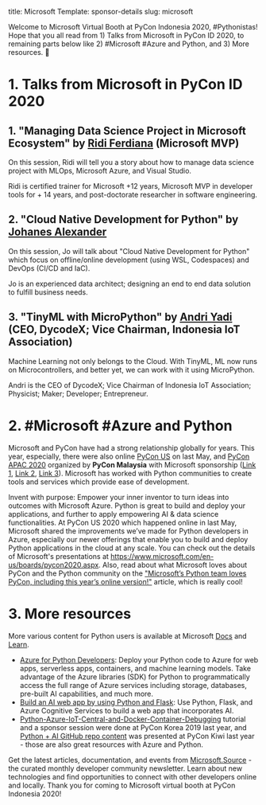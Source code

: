 title: Microsoft
Template: sponsor-details
slug: microsoft

Welcome to Microsoft Virtual Booth at PyCon Indonesia 2020, #Pythonistas! Hope that you all read from 1) Talks from Microsoft in PyCon ID 2020, to remaining parts below like 2) #Microsoft #Azure and Python, and 3) More resources.  🐍

# 1. Talks from Microsoft in PyCon ID 2020

## 1. "Managing Data Science Project in Microsoft Ecosystem" by [Ridi Ferdiana](https://www.linkedin.com/in/ridif/) (Microsoft MVP)

On this session, Ridi will tell you a story about how to manage data science project with MLOps, Microsoft Azure, and Visual Studio.

Ridi is certified trainer for Microsoft +12 years, Microsoft MVP in developer tools for + 14 years, and post-doctorate researcher in software engineering.

## 2. "Cloud Native Development for Python" by [Johanes Alexander](https://www.linkedin.com/in/johanesa/)

On this session, Jo will talk about "Cloud Native Development for Python" which focus on offline/online development (using WSL, Codespaces) and DevOps (CI/CD and IaC).

Jo is an experienced data architect; designing an end to end data solution to fulfill business needs.

## 3. "TinyML with MicroPython" by [Andri Yadi](https://www.linkedin.com/in/andriyadi/) (CEO, DycodeX; Vice Chairman, Indonesia IoT Association)

Machine Learning not only belongs to the Cloud. With TinyML, ML now runs on Microcontrollers, and better yet, we can work with it using MicroPython.  

Andri is the CEO of DycodeX; Vice Chairman of Indonesia IoT Association; Physicist; Maker; Developer; Entrepreneur.

# 2. #Microsoft #Azure and Python

Microsoft and PyCon have had a strong relationship globally for years. This year, especially, there were also online [PyCon US](https://us.pycon.org/2020/sponsors/virtualexpohall/) on last May, and [PyCon APAC 2020](https://pycon.my/pycon-apac-2020-conference-talks/) organized by **PyCon Malaysia** with Microsoft sponsorship ([Link 1](https://www.facebook.com/mymsftdev/posts/3202382903148635), [Link 2](https://www.facebook.com/mymsftdev/videos/1244405782573677/), [Link 3](https://www.facebook.com/mymsftdev/posts/3217745064945752)). Microsoft has worked with Python communities to create tools and services which provide ease of development.

Invent with purpose: Empower your inner inventor to turn ideas into outcomes with Microsoft Azure. Python is great to build and deploy your applications, and further to apply empowering AI & data science functionalities. At PyCon US 2020 which happened online in last May, Microsoft shared the improvements we’ve made for Python developers in Azure, especially our newer offerings that enable you to build and deploy Python applications in the cloud at any scale. You can check out the details of Microsoft's presentations at https://www.microsoft.com/en-us/boards/pycon2020.aspx.
Also, read about what Microsoft loves about PyCon and the Python community on the ["Microsoft’s Python team loves PyCon, including this year’s online version!"](https://pycon.blogspot.com/2020/04/microsofts-python-team-loves-pycon.html) article, which is really cool!

# 3. More resources

More various content for Python users is available at Microsoft [Docs](https://docs.microsoft.com/id-id/) and [Learn](https://docs.microsoft.com/id-id/learn/).
* [Azure for Python Developers](https://docs.microsoft.com/id-id/azure/developer/python/): Deploy your Python code to Azure for web apps, serverless apps, containers, and machine learning models. 
Take advantage of the Azure libraries (SDK) for Python to programmatically access the full range of Azure services including storage, databases, pre-built AI capabilities, and much more.
* [Build an AI web app by using Python and Flask](https://docs.microsoft.com/id-id/learn/modules/python-flask-build-ai-web-app/): Use Python, Flask, and Azure Cognitive Services to build a web app that incorporates AI.
* [Python-Azure-IoT-Central-and-Docker-Container-Debugging](https://gloveboxes.github.io/PyLab-2-Python-Azure-IoT-Central-and-Docker-Container-Debugging/) tutorial and a sponsor session were done at PyCon Korea 2019 last year, and [Python + AI GitHub repo content](https://github.com/apacdevpmmresources/NewZealand/tree/master/Python-AI) was presented at PyCon Kiwi last year - those are also great resources with Azure and Python.

Get the latest articles, documentation, and events from [Microsoft.Source](https://aka.ms/devID) - the curated monthly developer community newsletter. Learn about new technologies and find opportunities to connect with other developers online and locally. Thank you for coming to Microsoft virtual booth at PyCon Indonesia 2020!